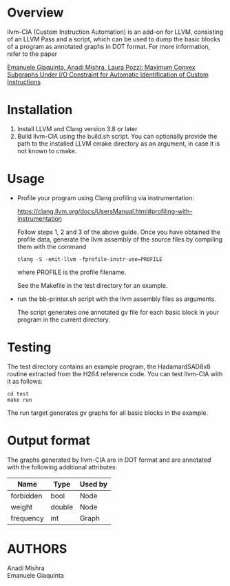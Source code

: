 # Overview

llvm-CIA (Custom Instruction Automation) is an add-on for LLVM,
consisting of an LLVM Pass and a script, which can be used to dump the
basic blocks of a program as annotated graphs in DOT format. For more
information, refer to the paper

[Emanuele Giaquinta, Anadi Mishra, Laura Pozzi: Maximum Convex Subgraphs Under I/O Constraint for Automatic Identification of Custom Instructions](https://doi.org/10.1109/TCAD.2014.2387375)

# Installation

1. Install LLVM and Clang version 3.8 or later
2. Build llvm-CIA using the build.sh script. You can optionally
   provide the path to the installed LLVM cmake directory as an
   argument, in case it is not known to cmake.

# Usage

* Profile your program using Clang profiling via instrumentation:

  https://clang.llvm.org/docs/UsersManual.html#profiling-with-instrumentation

  Follow steps 1, 2 and 3 of the above guide. Once you have obtained
  the profile data, generate the llvm assembly of the source files by
  compiling them with the command

  `clang -S -emit-llvm -fprofile-instr-use=PROFILE`

  where PROFILE is the profile filename.

  See the Makefile in the test directory for an example.

* run the bb-printer.sh script with the llvm assembly files as arguments.

  The script generates one annotated gv file for each basic
  block in your program in the current directory.

# Testing

The test directory contains an example program, the HadamardSAD8x8
routine extracted from the H264 reference code. You can test
llvm-CIA with it as follows:
```
cd test
make run
```
The run target generates gv graphs for all basic blocks in the
example.

# Output format

The graphs generated by llvm-CIA are in DOT format and are annotated
with the following additional attributes:

Name|Type|Used by
----|----|-------
forbidden|bool|Node
weight|double|Node
frequency|int|Graph

# AUTHORS

Anadi Mishra  
Emanuele Giaquinta
